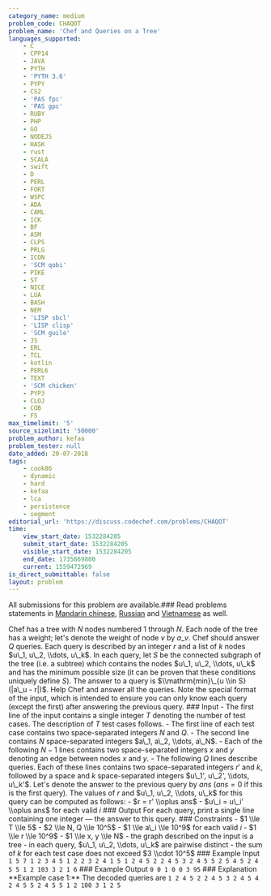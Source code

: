 ```yaml
---
category_name: medium
problem_code: CHAQOT
problem_name: 'Chef and Queries on a Tree'
languages_supported:
    - C
    - CPP14
    - JAVA
    - PYTH
    - 'PYTH 3.6'
    - PYPY
    - CS2
    - 'PAS fpc'
    - 'PAS gpc'
    - RUBY
    - PHP
    - GO
    - NODEJS
    - HASK
    - rust
    - SCALA
    - swift
    - D
    - PERL
    - FORT
    - WSPC
    - ADA
    - CAML
    - ICK
    - BF
    - ASM
    - CLPS
    - PRLG
    - ICON
    - 'SCM qobi'
    - PIKE
    - ST
    - NICE
    - LUA
    - BASH
    - NEM
    - 'LISP sbcl'
    - 'LISP clisp'
    - 'SCM guile'
    - JS
    - ERL
    - TCL
    - kotlin
    - PERL6
    - TEXT
    - 'SCM chicken'
    - PYP3
    - CLOJ
    - COB
    - FS
max_timelimit: '5'
source_sizelimit: '50000'
problem_author: kefaa
problem_tester: null
date_added: 20-07-2018
tags:
    - cook86
    - dynamic
    - hard
    - kefaa
    - lca
    - persistence
    - segment
editorial_url: 'https://discuss.codechef.com/problems/CHAQOT'
time:
    view_start_date: 1532284205
    submit_start_date: 1532284205
    visible_start_date: 1532284205
    end_date: 1735669800
    current: 1559472969
is_direct_submittable: false
layout: problem
---
```

All submissions for this problem are available.### Read problems statements in [Mandarin chinese](http://www.codechef.com/download/translated/COOK96/mandarin/CHAQOT.pdf), [Russian](http://www.codechef.com/download/translated/COOK96/russian/CHAQOT.pdf) and [Vietnamese](http://www.codechef.com/download/translated/COOK96/vietnamese/CHAQOT.pdf) as well.

Chef has a tree with $N$ nodes numbered $1$ through $N$. Each node of the tree has a weight; let's denote the weight of node $v$ by $a\_v$. Chef should answer $Q$ queries. Each query is described by an integer $r$ and a list of $k$ nodes $u\_1, u\_2, \\dots, u\_k$. In each query, let $S$ be the connected subgraph of the tree (i.e. a subtree) which contains the nodes $u\_1, u\_2, \\dots, u\_k$ and has the minimum possible size (it can be proven that these conditions uniquely define $S$). The answer to a query is $\\mathrm{min}\_{u \\in S}(|a\_u - r|)$. Help Chef and answer all the queries. Note the special format of the input, which is intended to ensure you can only know each query (except the first) after answering the previous query. ### Input - The first line of the input contains a single integer $T$ denoting the number of test cases. The description of $T$ test cases follows. - The first line of each test case contains two space-separated integers $N$ and $Q$. - The second line contains $N$ space-separated integers $a\_1, a\_2, \\dots, a\_N$. - Each of the following $N-1$ lines contains two space-separated integers $x$ and $y$ denoting an edge between nodes $x$ and $y$. - The following $Q$ lines describe queries. Each of these lines contains two space-separated integers $r'$ and $k$, followed by a space and $k$ space-separated integers $u\_1', u\_2', \\dots, u\_k'$. Let's denote the answer to the previous query by $ans$ ($ans=0$ if this is the first query). The values of $r$ and $u\_1, u\_2, \\dots, u\_k$ for this query can be computed as follows: - $r = r' \\oplus ans$ - $u\_i = u\_i' \\oplus ans$ for each valid $i$ ### Output For each query, print a single line containing one integer — the answer to this query. ### Constraints - $1 \\le T \\le 5$ - $2 \\le N, Q \\le 10^5$ - $1 \\le a\_i \\le 10^9$ for each valid $i$ - $1 \\le r \\le 10^9$ - $1 \\le x, y \\le N$ - the graph described on the input is a tree - in each query, $u\_1, u\_2, \\dots, u\_k$ are pairwise distinct - the sum of $k$ for each test case does not exceed $3 \\cdot 10^5$ ### Example Input ``` 1 5 7 1 2 3 4 5 1 2 2 3 2 4 1 5 1 2 4 5 2 2 4 5 3 2 4 5 5 2 5 4 5 2 4 5 5 1 2 103 3 2 1 6 ``` ### Example Output ``` 0 0 1 0 0 3 95 ``` ### Explanation \*\*Example case 1:\*\* The decoded queries are ``` 1 2 4 5 2 2 4 5 3 2 4 5 4 2 4 5 5 2 4 5 5 1 2 100 3 1 2 5 ```
